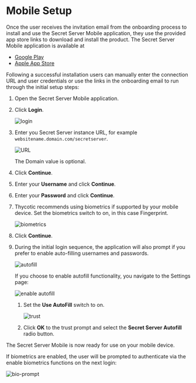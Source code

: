 [title]: # (Mobile Setup)
[tags]: # (mobile)
[priority]: # (3)
# Mobile Setup

Once the user receives the invitation email from the onboarding process to install and use the Secret Server Mobile application, they use the provided app store links to download and install the product. The Secret Server Mobile application is available at

* [Google Play](TODO)
* [Apple App Store](TODO)

Following a successful installation users can manually enter the connection URL and user credentials or use the links in the onboarding email to run through the initial setup steps:

1. Open the Secret Server Mobile application.
1. Click __Login__.

   ![login](images/init-1.png "Initial Login screen")
1. Enter you Secret Server instance URL, for example `websitename.domain.com/secretserver`.

   ![URL](images/init-2.png "Enter URL prompt for initial setup")

   The Domain value is optional.
1. Click __Continue__.
1. Enter your __Username__ and click __Continue__.
1. Enter your __Password__ and click __Continue__.
1. Thycotic recommends using biometrics if supported by your mobile device. Set the biometrics switch to on, in this case Fingerprint.

   ![biometrics](images/init-3.png "Enable biometrics on your device")
1. Click __Continue__.
1. During the initial login sequence, the application will also prompt if you prefer to enable auto-filling usernames and passwords.

   ![autofill](images/init-4.png "Enable autofill functionality prompt on initial login")

   If you choose to enable autofill functionality, you navigate to the Settings page:

   ![enable autofill](images/init-5.png "Settings page: Use AutoFill")

   1. Set the __Use AutoFill__ switch to on.

      ![trust](images/init-6.png "Prompt about trusting the Secret Server Mobile app")
   1. Click __OK__ to the trust prompt and select the __Secret Server Autofill__ radio button.

The Secret Server Mobile is now ready for use on your mobile device.

If biometrics are enabled, the user will be prompted to authenticate via the enable biometrics functions on the next login:

![bio-prompt](images/bio-prompt.png "Authentication prompt via biometrics on login")
